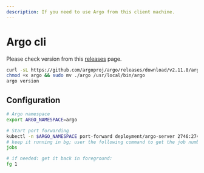 ```yaml
---
description: If you need to use Argo from this client machine.
---
```


# Argo cli

Please check version from this [releases](https://github.com/argoproj/argo/releases/) page.

```bash
curl -sL https://github.com/argoproj/argo/releases/download/v2.11.8/argo-linux-amd64.gz | gunzip > argo
chmod +x argo && sudo mv ./argo /usr/local/bin/argo
argo version
```

## Configuration

```bash
# Argo namespace
export ARGO_NAMESPACE=argo

# Start port forwarding
kubectl -n $ARGO_NAMESPACE port-forward deployment/argo-server 2746:2746 &
# keep it running in bg; user the following command to get the job number:
jobs

# if needed: get it back in foreground:
fg 1
```

